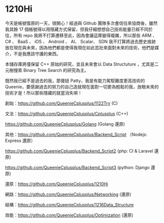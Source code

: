 # 1210Hi

今天是帳號復原的一天，很開心！經過與 Github 團隊多次書信往來協商後，雖然我其餘 17 個帳號得以用隱藏方式保留，但我仔細想想自己技術能量已經不同於往，所有 repo 我將不打算遷移至此，因為會讓這庫變得複雜，所以那些 ARM 、 C# 、 BaaS 、 iOS 、 Android 、 AI、 Scalar、 SDN 我不打算將過去歷史痕跡放在現在與未來，因為他們都是使得我現在如此茁壯來面對未來的技術，他們是媒介，不是我應該守護的東西。

本儲存庫將僅保留 C++ 原始的研究，並且未來會以 Data Structuture ，尤其是二元樹搜索 Binary Tree Search 的研究為主。

既然我已經不是過去的我，那傻妞 Patty，我是有能力駕馭難度更高技術的 Queenie，要感謝過去的努力的自己造就現在面對一切更為輕鬆的我，放眼未來的技術才是！所以那些隱藏的就當消失唄！

創始：https://github.com/QueenieCplusplus/1122Try (C)

文法：https://github.com/QueenieCplusplus/Cplusplus (C++)
    
   https://github.com/QueenieCplusplus/Golang (Golang 還原)

其他：https://github.com/QueenieCplusplus/Backend_Script （Nodejs: Express 還原）

   https://github.com/QueenieCplusplus/Backend_Script2 (php: CI & Laravel 還原)
   
   https://github.com/QueenieCplusplus/Backend_Script3 (python: Django 還原)

還原：https://github.com/QueenieCplusplus/1210Hi

網路：https://github.com/QueenieCplusplus/Networking (還原)

結構：https://github.com/QueenieCplusplus/1216Data_Structure 

效能：https://github.com/QueenieCplusplus/Optimization (還原)   

